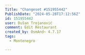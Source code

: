 ```yaml
---
Title: "Changeset #151955442"
PublishDate: "2024-05-28T17:12:56Z"
id: 151955442
user: Dušan Trojanović
comment: Edit Restaurant
created_by: OsmAnd~ 4.7.17
tags:
  - Montenegro

---
```

